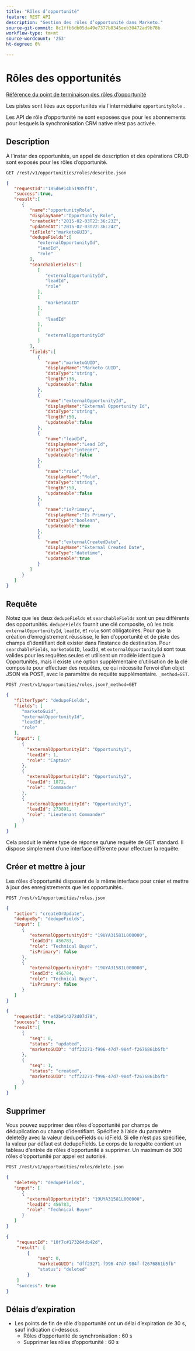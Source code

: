 ```yaml
---
title: "Rôles d’opportunité"
feature: REST API
description: "Gestion des rôles d’opportunité dans Marketo."
source-git-commit: 8c1ffb6db05da49e7377b8345eeb30472ad9b78b
workflow-type: tm+mt
source-wordcount: '253'
ht-degree: 0%

---
```



# Rôles des opportunités

[Référence du point de terminaison des rôles d’opportunité](https://developer.adobe.com/marketo-apis/api/mapi/#tag/Opportunities/operation/getOpportunityRolesUsingGET)

Les pistes sont liées aux opportunités via l&#39;intermédiaire `opportunityRole` .

Les API de rôle d’opportunité ne sont exposées que pour les abonnements pour lesquels la synchronisation CRM native n’est pas activée.

## Description

À l’instar des opportunités, un appel de description et des opérations CRUD sont exposés pour les rôles d’opportunité.

```
GET /rest/v1/opportunities/roles/describe.json
```

```json
{  
   "requestId":"185d6#14b51985ff0",
   "success":true,
   "result":[  
      {  
         "name":"opportunityRole",
         "displayName":"Opportunity Role",
         "createdAt":"2015-02-03T22:36:23Z",
         "updatedAt":"2015-02-03T22:36:24Z",
         "idField":"marketoGUID",
         "dedupeFields":[  
            "externalOpportunityId",
            "leadId",
            "role"
         ],
         "searchableFields":[  
            [  
               "externalOpportunityId",
               "leadId",
               "role"
            ],
            [  
               "marketoGUID"
            ],
            [  
               "leadId"
            ],
            [  
               "externalOpportunityId"
            ]
         ],
         "fields":[  
            {  
               "name":"marketoGUID",
               "displayName":"Marketo GUID",
               "dataType":"string",
               "length":36,
               "updateable":false
            },
            {  
               "name":"externalOpportunityId",
               "displayName":"External Opportunity Id",
               "dataType":"string",
               "length":50,
               "updateable":false
            },
            {  
               "name":"leadId",
               "displayName":"Lead Id",
               "dataType":"integer",
               "updateable":false
            },
            {  
               "name":"role",
               "displayName":"Role",
               "dataType":"string",
               "length":50,
               "updateable":false
            },
            {  
               "name":"isPrimary",
               "displayName":"Is Primary",
               "dataType":"boolean",
               "updateable":true
            },
            {  
               "name":"externalCreatedDate",
               "displayName":"External Created Date",
               "dataType":"datetime",
               "updateable":true
            }
         ]
      }
   ]
}
```

## Requête

Notez que les deux `dedupeFields` et `searchableFields` sont un peu différents des opportunités. `dedupeFields` fournit une clé composite, où les trois `externalOpportunityId`, `leadId`, et `role` sont obligatoires. Pour que la création d’enregistrement réussisse, le lien d’opportunité et de piste des champs d’identifiant doit exister dans l’instance de destination. Pour `searchableFields`, `marketoGUID`, `leadId`, et `externalOpportunityId` sont tous valides pour les requêtes seules et utilisent un modèle identique à Opportunités, mais il existe une option supplémentaire d’utilisation de la clé composite pour effectuer des requêtes, ce qui nécessite l’envoi d’un objet JSON via POST, avec le paramètre de requête supplémentaire. `_method=GET`.

```
POST /rest/v1/opportunities/roles.json?_method=GET
```

```json
{  
   "filterType": "dedupeFields",
   "fields": [  
      "marketoGuid",
      "externalOpportunityId",
      "leadId",
      "role"
   ],
   "input": [  
      {  
        "externalOpportunityId": "Opportunity1",
        "leadId": 1,
        "role": "Captain"
      },
      {  
        "externalOpportunityId": "Opportunity2",
        "leadId": 1872,
        "role": "Commander"
      },
      {  
        "externalOpportunityId": "Opportunity3",
        "leadId": 273891,
        "role": "Lieutenant Commander"
      }
   ]
}
```

Cela produit le même type de réponse qu’une requête de GET standard. Il dispose simplement d’une interface différente pour effectuer la requête.

## Créer et mettre à jour

Les rôles d’opportunité disposent de la même interface pour créer et mettre à jour des enregistrements que les opportunités.

```
POST /rest/v1/opportunities/roles.json
```

```json
{
   "action": "createOrUpdate",
   "dedupeBy": "dedupeFields",
   "input": [
      {  
         "externalOpportunityId": "19UYA31581L000000",
         "leadId": 456783,
         "role": "Technical Buyer",
         "isPrimary": false
      },
      {
         "externalOpportunityId": "19UYA31581L000000",
         "leadId": 456784,
         "role": "Technical Buyer",
         "isPrimary": false
      }
   ]
}
```

```json
{
   "requestId": "e42b#14272d07d78",
   "success": true,
   "result":[
      {
         "seq": 0,
         "status": "updated",
         "marketoGUID": "dff23271-f996-47d7-984f-f2676861b5fb"
      },
      {
         "seq": 1,
         "status": "created",
         "marketoGUID": "cff23271-f996-47d7-984f-f2676861b5fb"
      }
   ]
}
```

## Supprimer

Vous pouvez supprimer des rôles d’opportunité par champs de déduplication ou champ d’identifiant. Spécifiez à l’aide du paramètre deleteBy avec la valeur dedupeFields ou idField. Si elle n’est pas spécifiée, la valeur par défaut est dedupeFields. Le corps de la requête contient un tableau d’entrée de rôles d’opportunité à supprimer. Un maximum de 300 rôles d’opportunité par appel est autorisé.

```
POST /rest/v1/opportunities/roles/delete.json
```

```json
{  
   "deleteBy": "dedupeFields",
   "input": [  
      {  
        "externalOpportunityId": "19UYA31581L000000",
        "leadId": 456783,
        "role": "Technical Buyer"
      }
   ]
}
```

```json
{
    "requestId": "10f7c#173264db42d",
    "result": [
        {
            "seq": 0,
            "marketoGUID": "dff23271-f996-47d7-984f-f2676861b5fb"
            "status": "deleted"
        }
    ]
    "success": true
}
```

## Délais d’expiration

- Les points de fin de rôle d’opportunité ont un délai d’expiration de 30 s, sauf indication ci-dessous.
   - Rôles d’opportunité de synchronisation : 60 s 
   - Supprimer les rôles d’opportunité : 60 s

